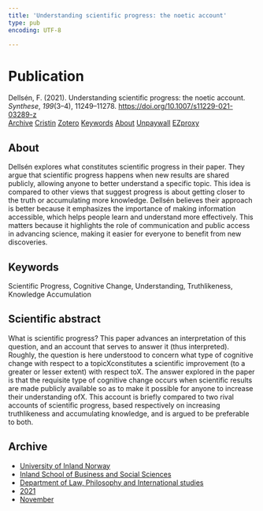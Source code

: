 ```yaml
---
title: 'Understanding scientific progress: the noetic account'
type: pub
encoding: UTF-8

---
```

<h1>Publication</h1>
<article id="csl-bib-container-55HHPZZK" class="csl-bib-container">
  <div class="csl-bib-body"> <div class="csl-entry">Dellsén, F. (2021). Understanding scientific progress: the noetic account. <i>Synthese</i>, <i>199</i>(3–4), 11249–11278. <a href="https://doi.org/10.1007/s11229-021-03289-z">https://doi.org/10.1007/s11229-021-03289-z</a></div> </div>
  <div class="csl-bib-buttons">
    <a href="#taxonomy-article-55HHPZZK" alt="archive" class="csl-bib-button">Archive</a>
    <a href="https://app.cristin.no/results/show.jsf?id=1958895" alt="Cristin" class="csl-bib-button">Cristin</a>
    <a href="http://zotero.org/groups/5881554/items/55HHPZZK" alt="Zotero" class="csl-bib-button">Zotero</a>
    <a href="#keywords-article-55HHPZZK" alt="keywords" class="csl-bib-button">Keywords</a>
    <a href="#about-article-55HHPZZK" alt="about_pub" class="csl-bib-button">About</a>
    <a href="https://link.springer.com/content/pdf/10.1007/s11229-021-03289-z.pdf" alt="Unpaywall" class="csl-bib-button">Unpaywall</a>
    <a href="https://link.springer.com/content/pdf/10.1007/s11229-021-03289-z.pdf" alt="EZproxy" class="csl-bib-button">EZproxy</a>
  </div>
  <div id="csl-bib-meta-container-55HHPZZK"></div>
</article>
<div id="csl-bib-meta-55HHPZZK" class="csl-bib-meta">
  <article id="about-article-55HHPZZK" class="about_pub-article">
    <h1>About</h1>
    Dellsén explores what constitutes scientific progress in their paper. They argue that scientific progress happens when new results are shared publicly, allowing anyone to better understand a specific topic. This idea is compared to other views that suggest progress is about getting closer to the truth or accumulating more knowledge. Dellsén believes their approach is better because it emphasizes the importance of making information accessible, which helps people learn and understand more effectively. This matters because it highlights the role of communication and public access in advancing science, making it easier for everyone to benefit from new discoveries.
  </article>
  <article id="keywords-article-55HHPZZK" class="keywords-article">
    <h1>Keywords</h1>
    Scientific Progress, Cognitive Change, Understanding, Truthlikeness, Knowledge Accumulation
  </article>
  <article id="abstract-article-55HHPZZK" class="abstract-article">
    <h1>Scientific abstract</h1>
    What is scientific progress? This paper advances an interpretation of this question, and an account that serves to answer it (thus interpreted). Roughly, the question is here understood to concern what type of cognitive change with respect to a topicXconstitutes a scientific improvement (to a greater or lesser extent) with respect toX. The answer explored in the paper is that the requisite type of cognitive change occurs when scientific results are made publicly available so as to make it possible for anyone to increase their understanding ofX. This account is briefly compared to two rival accounts of scientific progress, based respectively on increasing truthlikeness and accumulating knowledge, and is argued to be preferable to both.
  </article>
  <article id="taxonomy-article-55HHPZZK" class="taxonomy-article">
    <h1>Archive</h1>
    <ul>
      <li>
        <a href="/en/archive/?key=3DCRN523">University of Inland Norway</a>
      </li>
      <li>
        <a href="/en/archive/?key=DU8Q9LN9">Inland School of Business and Social Sciences</a>
      </li>
      <li>
        <a href="/en/archive/?key=ITYAG68H">Department of Law, Philosophy and International studies</a>
      </li>
      <li>
        <a href="/en/archive/?key=VFX285I3">2021</a>
      </li>
      <li>
        <a href="/en/archive/?key=6XM8UQR2">November</a>
      </li>
    </ul>
  </article>
</div>
